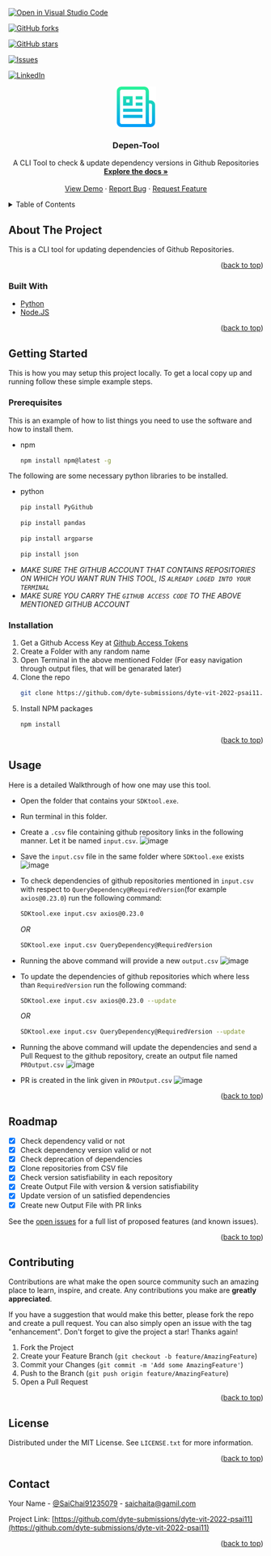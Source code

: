[![Open in Visual Studio Code](https://classroom.github.com/assets/open-in-vscode-c66648af7eb3fe8bc4f294546bfd86ef473780cde1dea487d3c4ff354943c9ae.svg)](https://classroom.github.com/online_ide?assignment_repo_id=7956984&assignment_repo_type=AssignmentRepo)
<div id="top"></div>
<!--
*** Thanks for checking out the Best-README-Template. If you have a suggestion
*** that would make this better, please fork the repo and create a pull request
*** or simply open an issue with the tag "enhancement".
*** Don't forget to give the project a star!
*** Thanks again! Now go create something AMAZING! :D
-->



<!-- PROJECT SHIELDS -->
<!--
*** I'm using markdown "reference style" links for readability.
*** Reference links are enclosed in brackets [ ] instead of parentheses ( ).
*** See the bottom of this document for the declaration of the reference variables
*** for contributors-url, forks-url, etc. This is an optional, concise syntax you may use.
*** https://www.markdownguide.org/basic-syntax/#reference-style-links
-->
<!-- [![Contributors][contributors-shield]][contributors-url] -->
[![GitHub forks](https://img.shields.io/github/forks/dyte-submissions/dyte-vit-2022-psai11?style=for-the-badge&logo=git)](https://github.com/dyte-submissions/dyte-vit-2022-psai11/network)
<!-- [![Forks][forks-shield]][forks-url] -->
[![GitHub stars](https://img.shields.io/github/stars/dyte-submissions/dyte-vit-2022-psai11?style=for-the-badge)](https://github.com/dyte-submissions/dyte-vit-2022-psai11/stargazers)
<!-- [![Stargazers][stars-shield]][stars-url] -->
[![Issues](https://img.shields.io/github/issues/dyte-submissions/dyte-vit-2022-psai11?style=for-the-badge&label=Issues)](https://github.com/dyte-submissions/dyte-vit-2022-psai11)
<!-- [![Issues][issues-shield]][issues-url] -->
<!-- [![MIT License](https://img.shields.io/github/issues/dyte-submissions/dyte-vit-2022-psai11?style=for-the-badge&label=Issues)][https://github.com/dyte-submissions/dyte-vit-2022-psai11/blob/master/LICENSE.txt] -->
[![LinkedIn](https://img.shields.io/badge/linkedin-%230077B5.svg?style=for-the-badge&logo=linkedin&logoColor=white)](https://www.linkedin.com/in/psai-67b54b1a2/)



<!-- dyte-submissions/dyte-vit-2022-psai11 -->
<!-- PROJECT LOGO -->
<div align="center">
  <a href="https://github.com/github_username/repo_name">
    <img src="images/logo.png" alt="Logo" width="80" height="80">
  </a>

<h3 align="center">Depen-Tool</h3>

  <p align="center">
    A CLI Tool to check & update dependency versions in Github Repositories
    <br />
    <a href="https://github.com/dyte-submissions/dyte-vit-2022-psai11"><strong>Explore the docs »</strong></a>
    <br />
    <br />
    <a href="https://github.com/dyte-submissions/dyte-vit-2022-psai11">View Demo</a>
    ·
    <a href="https://github.com/dyte-submissions/dyte-vit-2022-psai11/issues">Report Bug</a>
    ·
    <a href="https://github.com/dyte-submissions/dyte-vit-2022-psai11/issues">Request Feature</a>
  </p>
</div>



<!-- TABLE OF CONTENTS -->
<details>
  <summary>Table of Contents</summary>
  <ol>
    <li>
      <a href="#about-the-project">About The Project</a>
      <ul>
        <li><a href="#built-with">Built With</a></li>
      </ul>
    </li>
    <li>
      <a href="#getting-started">Getting Started</a>
      <ul>
        <li><a href="#prerequisites">Prerequisites</a></li>
        <li><a href="#installation">Installation</a></li>
      </ul>
    </li>
    <li><a href="#usage">Usage</a></li>
    <li><a href="#roadmap">Roadmap</a></li>
    <li><a href="#contributing">Contributing</a></li>
    <li><a href="#license">License</a></li>
    <li><a href="#contact">Contact</a></li>
<!--     <li><a href="#acknowledgments">Acknowledgments</a></li> -->
  </ol>
</details>



<!-- ABOUT THE PROJECT -->
## About The Project

<!-- [![Product Name Screen Shot][product-screenshot]](https://example.com) -->

This is a CLI tool for updating dependencies of Github Repositories.

<p align="right">(<a href="#top">back to top</a>)</p>



### Built With

<!-- * [Next.js](https://nextjs.org/) -->
<!-- * [React.js](https://reactjs.org/) -->
<!-- * [Vue.js](https://vuejs.org/) -->
<!-- * [Angular](https://angular.io/) -->
<!-- * [Svelte](https://svelte.dev/)
* [Laravel](https://laravel.com)
* [Bootstrap](https://getbootstrap.com)
* [JQuery](https://jquery.com) -->
* [Python](https://www.python.org/)
* [Node.JS](https://nodejs.org/en/)

<p align="right">(<a href="#top">back to top</a>)</p>



<!-- GETTING STARTED -->
## Getting Started

This is how you may setup this project locally.
To get a local copy up and running follow these simple example steps.

### Prerequisites

This is an example of how to list things you need to use the software and how to install them.
* npm
  ```sh
  npm install npm@latest -g
  ```
The following are some necessary python libraries to be installed.
* python
  ```sh
  pip install PyGithub
  ```
  ```sh
  pip install pandas
  ```
  ```sh
  pip install argparse
  ```
  ```sh
  pip install json
  ```
 * _MAKE SURE THE GITHUB ACCOUNT THAT CONTAINS REPOSITORIES ON WHICH YOU WANT RUN THIS TOOL, IS `ALREADY LOGED INTO YOUR TERMINAL`_
 * _MAKE SURE YOU CARRY THE `GITHUB ACCESS CODE` TO THE ABOVE MENTIONED GITHUB ACCOUNT_
  

### Installation

1. Get a Github Access Key at [Github Access Tokens](https://github.com/settings/tokens)
2. Create a Folder with any random name
3. Open Terminal in the above mentioned Folder (For easy navigation through output files, that will be genarated later)
4. Clone the repo
   ```sh
   git clone https://github.com/dyte-submissions/dyte-vit-2022-psai11.git
   ```
5. Install NPM packages
   ```sh
   npm install
   ```
<!-- 4. Enter your API in `config.js`
   ```js
   const API_KEY = 'ENTER YOUR API';
   ```
 -->
<p align="right">(<a href="#top">back to top</a>)</p>



<!-- USAGE EXAMPLES -->
## Usage

Here is a detailed Walkthrough of how one may use this tool.<br>
* Open the folder that contains your `SDKtool.exe`.
* Run terminal in this folder.
* Create a `.csv` file containing github repository links in the following manner. Let it be named `input.csv`.
![image](https://user-images.githubusercontent.com/61933732/171466662-cd9f33b2-ffcc-412f-9530-18c461f024b6.png)
* Save the `input.csv` file in the same folder where `SDKtool.exe` exists
![image](https://user-images.githubusercontent.com/61933732/171467074-0bf290c9-9206-49e3-90cd-d5963ca321ae.png)
* To check dependencies of github repositories mentioned in `input.csv` with respect to `QueryDependency@RequiredVersion`(for example `axios@0.23.0`) run the following command:
  ```sh
  SDKtool.exe input.csv axios@0.23.0
  ```
  _OR_
  ```sh
  SDKtool.exe input.csv QueryDependency@RequiredVersion
  ```
* Running the above command will provide a new `output.csv`
![image](https://user-images.githubusercontent.com/61933732/171467595-fcf9c294-65db-430a-b41a-ba6ad6481915.png)
* To update the dependencies of github repositories which where less than `RequiredVersion` run the following command:
  ```sh
  SDKtool.exe input.csv axios@0.23.0 --update
  ```
  _OR_
  ```sh
  SDKtool.exe input.csv QueryDependency@RequiredVersion --update
  ```
* Running the above command will update the dependencies and send a Pull Request to the github repository, create an output file named `PROutput.csv`
![image](https://user-images.githubusercontent.com/61933732/171468974-f4c66cae-8d37-4ad8-ad53-18434282eed4.png)

* PR is created in the link given in `PROutput.csv`
![image](https://user-images.githubusercontent.com/61933732/171470644-2b2bc7ba-ca74-42b1-9907-1ae6f59cfccf.png)

<!-- _For more examples, please refer to the [Documentation](https://example.com)_ -->

<p align="right">(<a href="#top">back to top</a>)</p>



<!-- ROADMAP -->
## Roadmap

- [x] Check dependency valid or not
- [x] Check dependency version valid or not
- [x] Check deprecation of dependencies
- [x] Clone repositories from CSV file
- [x] Check version satisfiability in each repository
- [x] Create Output File with version & version satisfiability 
- [x] Update version of un satisfied dependencies
- [x] Create new Output File with PR links 

See the [open issues](https://github.com/dyte-submissions/dyte-vit-2022-psai11/issues) for a full list of proposed features (and known issues).

<p align="right">(<a href="#top">back to top</a>)</p>



<!-- CONTRIBUTING -->
## Contributing

Contributions are what make the open source community such an amazing place to learn, inspire, and create. Any contributions you make are **greatly appreciated**.

If you have a suggestion that would make this better, please fork the repo and create a pull request. You can also simply open an issue with the tag "enhancement".
Don't forget to give the project a star! Thanks again!

1. Fork the Project
2. Create your Feature Branch (`git checkout -b feature/AmazingFeature`)
3. Commit your Changes (`git commit -m 'Add some AmazingFeature'`)
4. Push to the Branch (`git push origin feature/AmazingFeature`)
5. Open a Pull Request

<p align="right">(<a href="#top">back to top</a>)</p>



<!-- LICENSE -->
## License

Distributed under the MIT License. See `LICENSE.txt` for more information.

<p align="right">(<a href="#top">back to top</a>)</p>



<!-- CONTACT -->
## Contact

Your Name - [@SaiChai91235079](https://twitter.com/SaiChai91235079) - saichaita@gamil.com

Project Link: [https://github.com/dyte-submissions/dyte-vit-2022-psai11](https://github.com/dyte-submissions/dyte-vit-2022-psai11)

<p align="right">(<a href="#top">back to top</a>)</p>



<!-- ACKNOWLEDGMENTS -->
<!-- ## Acknowledgments -->

<!-- * []() -->
<!-- * []() -->
<!-- * []() -->

<!-- <p align="right">(<a href="#top">back to top</a>)</p> -->



<!-- MARKDOWN LINKS & IMAGES -->
<!-- https://www.markdownguide.org/basic-syntax/#reference-style-links -->
[contributors-shield]: https://img.shields.io/github/contributors/github_username/repo_name.svg?style=for-the-badge
[contributors-url]: https://github.com/github_username/repo_name/graphs/contributors
[forks-shield]: https://img.shields.io/github/forks/github_username/repo_name.svg?style=for-the-badge
[forks-url]: https://github.com/github_username/repo_name/network/members
[stars-shield]: https://img.shields.io/github/stars/github_username/repo_name.svg?style=for-the-badge
[stars-url]: https://github.com/github_username/repo_name/stargazers
[issues-shield]: https://img.shields.io/github/issues/github_username/repo_name.svg?style=for-the-badge
[issues-url]: https://github.com/github_username/repo_name/issues
[license-shield]: https://img.shields.io/github/license/github_username/repo_name.svg?style=for-the-badge
[license-url]: https://github.com/github_username/repo_name/blob/master/LICENSE.txt
[linkedin-shield]: https://img.shields.io/badge/-LinkedIn-black.svg?style=for-the-badge&logo=linkedin&colorB=555
[linkedin-url]: https://linkedin.com/in/linkedin_username
[product-screenshot]: images/screenshot.png
